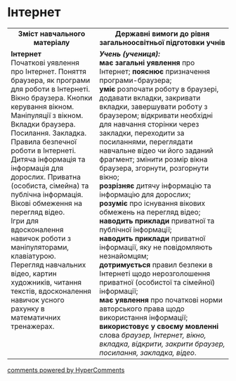 <div id="hypercomments_widget" class="js-hypercomments-widget invisible"></div>

Інтернет 
=============================================

<table>
  <tr>
    <td width="40%" align="center"><b>Зміст навчального матеріалу<b></td>
    <td width="60%" align="center"><b>Державні вимоги до рівня загальноосвітньої підготовки учнів</b></td>
  </tr>
  <tr>
    <td width="40%" style="vertical-align:top !important;">
    <b>Інтернет</b><br>
Початкові уявлення про Інтернет. Поняття браузера, як програми для роботи в Інтернеті. Вікно браузера. Кнопки керування вікном. Маніпуляції з вікном. <br>
Вкладки браузера. Посилання. Закладка. <br>
Правила безпечної роботи в Інтернеті.<br>
Дитяча інформація та інформація для дорослих. Приватна (особиста, сімейна) та публічна інформація. <br>
Вікові обмеження на перегляд відео.<br>
Ігри для вдосконалення навичок роботи з маніпуляторами, клавіатурою.<br>
Перегляд навчальних відео, картин художників, читання текстів, вдосконалення навичок усного рахунку в математичних тренажерах. <br>
    </td>
    <td width="60%" style="vertical-align:top !important;">
    <i><b>Учень (учениця):</b></i><br>
<b>має загальні уявлення</b> про Інтернет; <b>пояснює</b> призначення програми-браузера;<br>
<b>уміє</b> розпочати роботу в браузері, додавати вкладки, закривати вкладки, завершувати роботу з браузером; відкривати необхідні для навчання сторінки через закладки, переходити за посиланнями, переглядати навчальне відео чи його заданий фрагмент; змінити розмір вікна браузера, згорнути, розгорнути вікно;<br>
<b>розрізняє</b> дитячу інформацію та інформацію для дорослих; <br>
<b>розуміє</b> про існування вікових обмежень на перегляд відео;<br>
<b>наводить приклади</b> приватної та публічної інформації;<br>
<b>наводить приклади</b> приватної інформації, яку не повідомляють незнайомцям; <br>
<b>дотримується</b> правил безпеки в Інтернеті щодо нерозголошення приватної (особистої та сімейної) інформації;<br>
<b>має уявлення</b> про початкові норми авторського права щодо використання інформації;<br>
<b>використовує у своєму мовленні</b> слова <i>браузер, Інтернет, вікно, вкладка, відкрити, закрити браузер, посилання, закладка, відео</i>.
</td>
  </tr>
</table>

<div class="js-hypercomments-container">
<a href="http://hypercomments.com" class="hc-link" title="comments widget">comments powered by HyperComments</a>
</div>